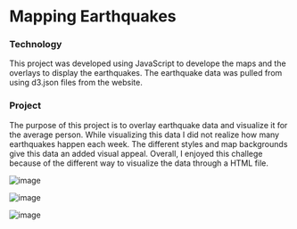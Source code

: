 # Mapping Earthquakes

### Technology

This project was developed using JavaScript to develope the maps and the overlays to display the earthquakes.  The earthquake data was pulled from using d3.json files from the website.  

### Project

The purpose of this project is to overlay earthquake data and visualize it for the average person.  While visualizing this data I did not realize how many earthquakes happen each week.  The different styles and map backgrounds give this data an added visual appeal.  Overall, I enjoyed this challege because of the different way to visualize the data through a HTML file.

![image](https://user-images.githubusercontent.com/103297084/192662667-6c339daf-ce31-411b-b230-1a2c690c1209.png)

![image](https://user-images.githubusercontent.com/103297084/192662705-8d1d6ba4-a86e-41a8-b811-31259e51c764.png)

![image](https://user-images.githubusercontent.com/103297084/192662738-c7a16c49-d551-4612-8a1f-729dfff6df9c.png)
